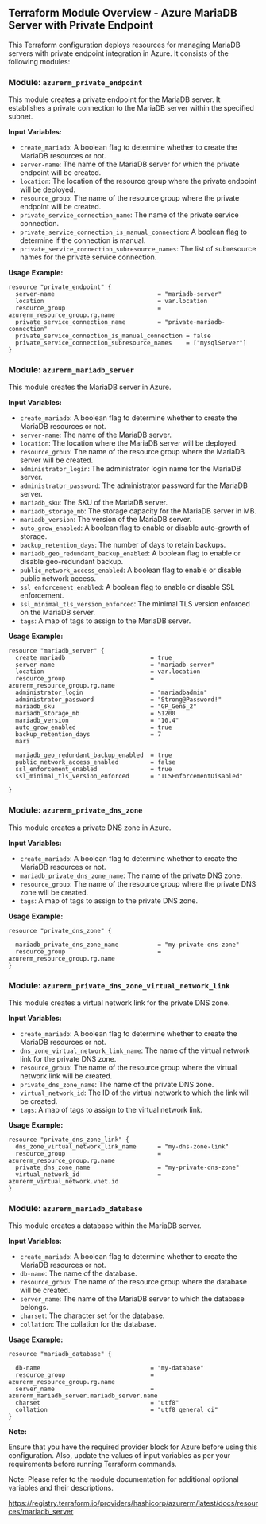 ## Terraform Module Overview - Azure MariaDB Server with Private Endpoint

This Terraform configuration deploys resources for managing MariaDB servers with private endpoint integration in Azure. It consists of the following modules:

### Module: `azurerm_private_endpoint`

This module creates a private endpoint for the MariaDB server. It establishes a private connection to the MariaDB server within the specified subnet.

**Input Variables:**
- `create_mariadb`: A boolean flag to determine whether to create the MariaDB resources or not.
- `server-name`: The name of the MariaDB server for which the private endpoint will be created.
- `location`: The location of the resource group where the private endpoint will be deployed.
- `resource_group`: The name of the resource group where the private endpoint will be created.
- `private_service_connection_name`: The name of the private service connection.
- `private_service_connection_is_manual_connection`: A boolean flag to determine if the connection is manual.
- `private_service_connection_subresource_names`: The list of subresource names for the private service connection.

**Usage Example:**
```
resource "private_endpoint" {
  server-name                             = "mariadb-server"
  location                                = var.location
  resource_group                          = azurerm_resource_group.rg.name
  private_service_connection_name         = "private-mariadb-connection"
  private_service_connection_is_manual_connection = false
  private_service_connection_subresource_names    = ["mysqlServer"]
}
```

### Module: `azurerm_mariadb_server`

This module creates the MariaDB server in Azure.

**Input Variables:**
- `create_mariadb`: A boolean flag to determine whether to create the MariaDB resources or not.
- `server-name`: The name of the MariaDB server.
- `location`: The location where the MariaDB server will be deployed.
- `resource_group`: The name of the resource group where the MariaDB server will be created.
- `administrator_login`: The administrator login name for the MariaDB server.
- `administrator_password`: The administrator password for the MariaDB server.
- `mariadb_sku`: The SKU of the MariaDB server.
- `mariadb_storage_mb`: The storage capacity for the MariaDB server in MB.
- `mariadb_version`: The version of the MariaDB server.
- `auto_grow_enabled`: A boolean flag to enable or disable auto-growth of storage.
- `backup_retention_days`: The number of days to retain backups.
- `mariadb_geo_redundant_backup_enabled`: A boolean flag to enable or disable geo-redundant backup.
- `public_network_access_enabled`: A boolean flag to enable or disable public network access.
- `ssl_enforcement_enabled`: A boolean flag to enable or disable SSL enforcement.
- `ssl_minimal_tls_version_enforced`: The minimal TLS version enforced on the MariaDB server.
- `tags`: A map of tags to assign to the MariaDB server.

**Usage Example:**
```
resource "mariadb_server" {
  create_mariadb                        = true
  server-name                           = "mariadb-server"
  location                              = var.location
  resource_group                        = azurerm_resource_group.rg.name
  administrator_login                   = "mariadbadmin"
  administrator_password                = "Strong@Password!"
  mariadb_sku                           = "GP_Gen5_2"
  mariadb_storage_mb                    = 51200
  mariadb_version                       = "10.4"
  auto_grow_enabled                     = true
  backup_retention_days                 = 7
  mari

  mariadb_geo_redundant_backup_enabled  = true
  public_network_access_enabled         = false
  ssl_enforcement_enabled               = true
  ssl_minimal_tls_version_enforced      = "TLSEnforcementDisabled"

}
```

### Module: `azurerm_private_dns_zone`

This module creates a private DNS zone in Azure.

**Input Variables:**
- `create_mariadb`: A boolean flag to determine whether to create the MariaDB resources or not.
- `mariadb_private_dns_zone_name`: The name of the private DNS zone.
- `resource_group`: The name of the resource group where the private DNS zone will be created.
- `tags`: A map of tags to assign to the private DNS zone.

**Usage Example:**
```
resource "private_dns_zone" {

  mariadb_private_dns_zone_name           = "my-private-dns-zone"
  resource_group                          = azurerm_resource_group.rg.name
}
```

### Module: `azurerm_private_dns_zone_virtual_network_link`

This module creates a virtual network link for the private DNS zone.

**Input Variables:**
- `create_mariadb`: A boolean flag to determine whether to create the MariaDB resources or not.
- `dns_zone_virtual_network_link_name`: The name of the virtual network link for the private DNS zone.
- `resource_group`: The name of the resource group where the virtual network link will be created.
- `private_dns_zone_name`: The name of the private DNS zone.
- `virtual_network_id`: The ID of the virtual network to which the link will be created.
- `tags`: A map of tags to assign to the virtual network link.

**Usage Example:**
```
resource "private_dns_zone_link" {
  dns_zone_virtual_network_link_name      = "my-dns-zone-link"
  resource_group                          = azurerm_resource_group.rg.name
  private_dns_zone_name                   = "my-private-dns-zone"
  virtual_network_id                      = azurerm_virtual_network.vnet.id
}
```

### Module: `azurerm_mariadb_database`

This module creates a database within the MariaDB server.

**Input Variables:**
- `create_mariadb`: A boolean flag to determine whether to create the MariaDB resources or not.
- `db-name`: The name of the database.
- `resource_group`: The name of the resource group where the database will be created.
- `server_name`: The name of the MariaDB server to which the database belongs.
- `charset`: The character set for the database.
- `collation`: The collation for the database.

**Usage Example:**
```
resource "mariadb_database" {

  db-name                               = "my-database"
  resource_group                        = azurerm_resource_group.rg.name
  server_name                           = azurerm_mariadb_server.mariadb_server.name
  charset                               = "utf8"
  collation                             = "utf8_general_ci"
}
```

**Note:**

Ensure that you have the required provider block for Azure before using this configuration. Also, update the values of input variables as per your requirements before running Terraform commands.

Note: Please refer to the module documentation for additional optional variables and their descriptions.

https://registry.terraform.io/providers/hashicorp/azurerm/latest/docs/resources/mariadb_server